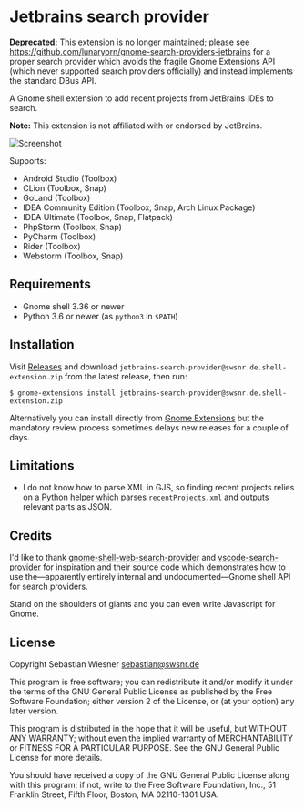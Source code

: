 # Jetbrains search provider

**Deprecated:** This extension is no longer maintained; please see <https://github.com/lunaryorn/gnome-search-providers-jetbrains> for a proper search provider which avoids the fragile Gnome Extensions API (which never supported search providers officially) and instead implements the standard DBus API.

A Gnome shell extension to add recent projects from JetBrains IDEs to search.

**Note:** This extension is not affiliated with or endorsed by JetBrains.

![Screenshot](./screenshot.png)

Supports:

- Android Studio (Toolbox)
- CLion (Toolbox, Snap)
- GoLand (Toolbox)
- IDEA Community Edition (Toolbox, Snap, Arch Linux Package)
- IDEA Ultimate (Toolbox, Snap, Flatpack)
- PhpStorm (Toolbox, Snap)
- PyCharm (Toolbox)
- Rider (Toolbox)
- Webstorm (Toolbox, Snap)

## Requirements

- Gnome shell 3.36 or newer
- Python 3.6 or newer (as `python3` in `$PATH`)

## Installation

Visit [Releases] and download `jetbrains-search-provider@swsnr.de.shell-extension.zip`
from the latest release, then run:

```console
$ gnome-extensions install jetbrains-search-provider@swsnr.de.shell-extension.zip
```

Alternatively you can install directly from [Gnome Extensions][gexts] but the
mandatory review process sometimes delays new releases for a couple of days.

[gexts]: https://extensions.gnome.org/extension/3115/jetbrains-search-provider/
[releases]: https://github.com/lunaryorn/jetbrains-search-provider/releases

## Limitations

- I do not know how to parse XML in GJS, so finding recent projects relies on a
  Python helper which parses `recentProjects.xml` and outputs relevant parts as
  JSON.

## Credits

I'd like to thank [gnome-shell-web-search-provider][1] and [vscode-search-provider][2]
for inspiration and their source code which demonstrates how to use the—apparently
entirely internal and undocumented—Gnome shell API for search providers.

Stand on the shoulders of giants and you can even write Javascript for Gnome.

[1]: https://github.com/mrakow/gnome-shell-web-search-provider
[2]: https://github.com/jomik/vscode-search-provider

## License

Copyright Sebastian Wiesner <sebastian@swsnr.de>

This program is free software; you can redistribute it and/or modify
it under the terms of the GNU General Public License as published by
the Free Software Foundation; either version 2 of the License, or
(at your option) any later version.

This program is distributed in the hope that it will be useful,
but WITHOUT ANY WARRANTY; without even the implied warranty of
MERCHANTABILITY or FITNESS FOR A PARTICULAR PURPOSE. See the
GNU General Public License for more details.

You should have received a copy of the GNU General Public License along
with this program; if not, write to the Free Software Foundation, Inc.,
51 Franklin Street, Fifth Floor, Boston, MA 02110-1301 USA.

